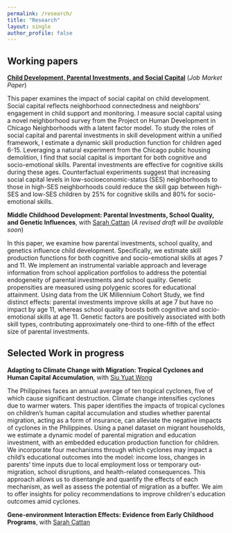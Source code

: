 ```yaml
---
permalink: /research/
title: "Research"
layout: single
author_profile: false
---
```


## Working papers

**[Child Development, Parental Investments, and Social Capital](/assets/files/qianyao_jmp.pdf)** (*Job Market Paper*) 
<!-- **Child Development, Parental Investments, and Social Capital** (*Job Market Paper*)  -->

<p style="font-size:14px">
This paper examines the impact of social capital on child development. Social capital reflects neighborhood connectedness and neighbors' engagement in child support and monitoring. I measure social capital using a novel neighborhood survey from the Project on Human Development in Chicago Neighborhoods with a latent factor model. To study the roles of social capital and parental investments in skill development within a unified framework, I estimate a dynamic skill production function for children aged 6-15. Leveraging a natural experiment from the Chicago public housing demolition, I find that social capital is important for both cognitive and socio-emotional skills. Parental investments are effective for cognitive skills during these ages. Counterfactual experiments suggest that increasing social capital levels in low-socioeconomic-status (SES) neighborhoods to those in high-SES neighborhoods could reduce the skill gap between high-SES and low-SES children by 25% for cognitive skills and 80% for socio-emotional skills.
</p>

<!--**[Middle Childhood Development: Parental Investments, School Quality, and Genetic Influences](/assets/files/mcs_paper.pdf)**, with [Sarah Cattan](https://sites.google.com/site/sjcattan/home) -->

**Middle Childhood Development: Parental Investments, School Quality, and Genetic Influences**, with [Sarah Cattan](https://sites.google.com/site/sjcattan/home) (*A revised draft will be available soon*)

<p style="font-size:14px">
<!--In this paper, we examine how parental investments, school quality, genetics, and their interactions influence child development. Specifically, we estimate the skill production functions for both cognitive and socio-emotional skills. We implement an instrumental variable approach and leverage information from school application portfolios to address the potential endogeneity of parental investments and school quality. We use polygenic scores to capture an individual’s genetic propensity for educational attainment. Using data from the Millennium Cohort Study in the UK, we find distinct patterns for cognitive skills and socio-emotional skills. Cognitive skills at age 7 are significantly influenced by parental investments, school quality, genetics, and lagged skills at age 5. Notably, school quality and polygenic scores are substitutes, indicating that better schools can mitigate skill disparities related to genetic predisposition for educational attainment. In contrast, socio-emotional skills at this stage are predominantly affected by previous skills and are less sensitive to investments. -->
In this paper, we examine how parental investments, school quality, and genetics influence child development. Specifically, we estimate skill production functions for both cognitive and socio-emotional skills at ages 7 and 11. We implement an instrumental variable approach and leverage information from school application portfolios to address the potential endogeneity of parental investments and school quality. Genetic propensities are measured using polygenic scores for educational attainment. Using data from the UK Millennium Cohort Study, we find distinct effects: parental investments improve skills at age 7 but have no impact by age 11, whereas school quality boosts both cognitive and socio-emotional skills at age 11. Genetic factors are positively associated with both skill types, contributing approximately one-third to one-fifth of the effect size of parental investments.
</p>


## Selected Work in progress

**Adapting to Climate Change with Migration: Tropical Cyclones and Human Capital Accumulation**, with [Siu Yuat Wong](https://www.siuyuat.com/)

<p style="font-size:14px">
The Philippines faces an annual average of ten tropical cyclones, five of which cause significant destruction. Climate change intensifies cyclones due to warmer waters. This paper identifies the impacts of tropical cyclones on children’s human capital accumulation and studies whether parental migration, acting as a form of insurance, can alleviate the negative impacts of cyclones in the Philippines. Using a panel dataset on migrant households, we estimate a dynamic model of parental migration and education investment, with an embedded education production function for children. We incorporate four mechanisms through which cyclones may impact a child’s educational outcomes into the model: income loss, changes in parents’ time inputs due to local employment loss or temporary out-migration, school disruptions, and health-related consequences. 
This approach allows us to disentangle and quantify the effects of each mechanism, as well as assess the potential of migration as a buffer. We aim to offer insights for policy recommendations to improve children's education outcomes amid cyclones. 
</p>

**Gene-environment Interaction Effects: Evidence from Early Childhood Programs**, with [Sarah Cattan](https://sites.google.com/site/sjcattan/home)